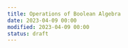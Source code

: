```yaml
---
title: Operations of Boolean Algebra
date: 2023-04-09 00:00
modified: 2023-04-09 00:00
status: draft
---
```

